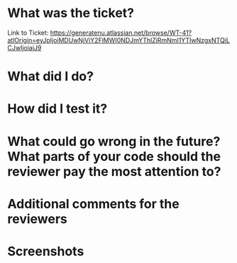  # What was the ticket?
 <!-- Include the WT-41 - UI design: Make UI match Figma on "Featured Projects" panel. -->
 Link to Ticket: https://generatenu.atlassian.net/browse/WT-41?atlOrigin=eyJpIjoiMDUwNjViY2FlMWI0NDJmYThlZjRmNmI1YTIwNzgxNTQiLCJwIjoiaiJ9

 
 # What did I do?
 
 <!-- Created a bootstrap 'media' selector in Featured Projects .css file to control switching to mobile UI
 when screen is resized to mobile.
    Adjusted the padding and fontsize of containers around text to look as close as possible to Figma. -->
 
 # How did I test it?
 
 <!-- Describe in detail steps you used to test the changes you have made.
 Key Parts
 - Tested that the desktop was unaffected by mobile re-rendering.
 - Tested screen size 650px
 - Tested screen size 350px
 -->
 
 # What could go wrong in the future? What parts of your code should the reviewer pay the most attention to?
 
 <!--
 Describe aspects of the PR that may become problems in the future.
 Key Questions
 - N/A
 -->
 
 # Additional comments for the reviewers
 
 <!-- Add any additional comments you have the reviewer here -->
 
 # Screenshots
 
 <!-- file:///Users/jeremycui/Desktop/Screen%20Shot%202023-02-11%20at%203.41.42%20PM.png -->